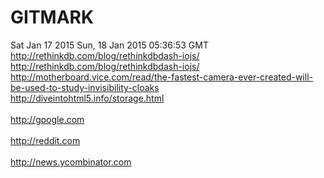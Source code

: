 # GITMARK

Sat Jan 17 2015
Sun, 18 Jan 2015 05:36:53 GMT
http://rethinkdb.com/blog/rethinkdbdash-iojs/
http://rethinkdb.com/blog/rethinkdbdash-iojs/<br/>http://motherboard.vice.com/read/the-fastest-camera-ever-created-will-be-used-to-study-invisibility-cloaks<br/>http://diveintohtml5.info/storage.html<br/><br/>http://google.com<br/><br/>http://reddit.com<br/><br/>http://news.ycombinator.com